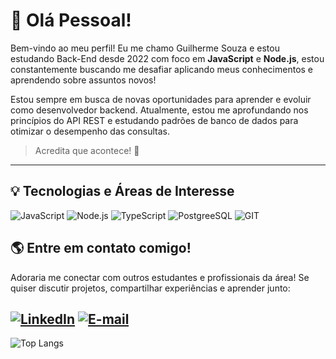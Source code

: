 # 👋 Olá Pessoal! 

Bem-vindo ao meu perfil! Eu me chamo Guilherme Souza e estou estudando Back-End desde 2022 com foco em **JavaScript** e **Node.js**, estou constantemente buscando me desafiar aplicando meus conhecimentos e aprendendo sobre assuntos novos!

Estou sempre em busca de novas oportunidades para aprender e evoluir como desenvolvedor backend. Atualmente, estou me aprofundando nos princípios do API REST e estudando padrões de banco de dados para otimizar o desempenho das consultas.

>Acredita que acontece! 🚀
<hr>

## 💡 Tecnologias e Áreas de Interesse

![JavaScript](https://img.shields.io/badge/JavaScript-323330?style=for-the-badge&logo=javascript&logoColor=F7DF1E)
![Node.js](https://img.shields.io/badge/Node%20js-339933?style=for-the-badge&logo=nodedotjs&logoColor=white)
![TypeScript](https://img.shields.io/badge/TypeScript-007ACC?style=for-the-badge&logo=typescript&logoColor=white)
![PostgreeSQL](https://img.shields.io/badge/PostgreSQL-316192?style=for-the-badge&logo=postgresql&logoColor=white)
![GIT](https://img.shields.io/badge/GIT-E44C30?style=for-the-badge&logo=git&logoColor=white)


## 🌎 Entre em contato comigo!
Adoraria me conectar com outros estudantes e profissionais da área! Se quiser discutir projetos, compartilhar experiências e aprender junto:

[![LinkedIn](https://img.shields.io/badge/LinkedIn-0077B5?style=for-the-badge&logo=linkedin&logoColor=white)](https://www.linkedin.com/in/guilhrme-souza/)
[![E-mail](https://img.shields.io/badge/Gmail-D14836?style=for-the-badge&logo=gmail&logoColor=white)](mailto:gui.edu0380@gmail.com)
---

![Top Langs](https://github-readme-stats.vercel.app/api/top-langs/?username=Guilhsouza&theme=tokyonight&hide_border=true&custom_title=Principais%20%Linguagens)

